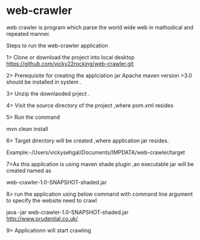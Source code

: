 # web-crawler
web crawler is program which parse the world wide web in mathodical and repeated manner.


Steps to run the web-crawler application 

1> Clone or download the project into local desktop
https://github.com/vicky22rocking/web-crawler.git

2> Prerequisite  for creating the applciation jar
Apache maven version >3.0 should be installed in system .

3> Unzip the downlaoded prject .

4> Visit the  source directory of the project ,where pom.xml resides

5> Run the command 

mvn clean install

6> Target directory will be created ,where application jar resides.

Example:-/Users/vickysehgal/Documents/IMPDATA/web-crawler/target

7>As this appilcation is using maven shade plugin ,an executable jar will be created named as 

web-crawler-1.0-SNAPSHOT-shaded.jar

8> run the application using below command with command line argument to specify the website need to crawl

java -jar web-crawler-1.0-SNAPSHOT-shaded.jar  http://www.prudential.co.uk/ 

9> Applicationn will start crawling




